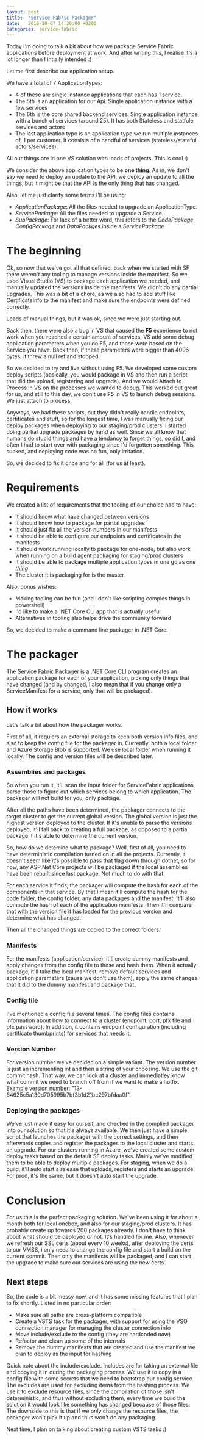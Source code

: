 ```yaml
---
layout: post
title:  "Service Fabric Packager"
date:   2016-10-07 14:30:00 +0200
categories: service-fabric
---
```


Today I'm going to talk a bit about how we package Service Fabric applications before deployment at work. And after writing this, I realise it's a lot longer than I intially intended :)

Let me first describe our application setup.

We have a total of 7 ApplicationTypes:

* 4 of these are single instance applications that each has 1 service.
* The 5th is an application for our Api. Single application instance with a few services
* The 6th is the core shared backend services. Single application instance with a bunch of services (around 25). It has both Stateless and statfule services and actors
* The last application type is an application type we run multiple instances of, 1 per customer. It consists of a handful of services (stateless/stateful actors/services).

All our things are in one VS solution with loads of projects. This is cool :)

We consider the above application types to be **one thing**. As in, we don't say we need to deploy an update to the API, we deploy an update to all the things, but it might be that the API is the only thing that has changed.

Also, let me just clarify some terms I'll be using:

* _ApplicationPackage_: All the files needed to upgrade an ApplicationType.
* _ServicePackage_: All the files needed to upgrade a Service.
* _SubPackage_: For lack of a better word, this refers to the _CodePackage_, _ConfigPackage_ and _DataPackges_ inside a _ServicePackage_

# The beginning

Ok, so now that we've got all that defined, back when we started with SF there weren't any tooling to manage versions inside the manifest. So we used Visual Studio (VS) to package each application we needed, and manually updated the versions inside the manifests. We didn't do any partial upgrades. This was a bit of a chore, as we also had to add stuff like CertificateInfo to the manifest and make sure the endpoints were defined correctly.

Loads of manual things, but it was ok, since we were just starting out.

Back then, there were also a bug in VS that caused the **F5** experience to not work when you reached a certain amount of services. VS add some debug application parameters when you do F5, and those were based on the Service you have. Back then, if these parameters were bigger than 4096 bytes, it threw a null ref and stopped.

So we decided to try and live without using F5. We developed some custom deploy scripts (basically, you would package in VS and then run a script that did the upload, registering and upgrade). And we would Attach to Process in VS on the processes we wanted to debug. This worked out great for us, and still to this day, we don't use **F5** in VS to launch debug sessions. We just attach to process.

Anyways, we had these scripts, but they didn't really handle endpoints, certificates and stuff, so for the longest time, I was manually fixing our deploy packages when deploying to our staging/prod clusters. I started doing partial upgrade packages by hand as well. Since we all know that humans do stupid things and have a tendancy to forget things, so did I, and often I had to start over with packaging since I'd forgotten something. This sucked, and deploying code was no fun, only irritation.

So, we decided to fix it once and for all (for us at least).

# Requirements

We created a list of requirements that the tooling of our choice had to have:

* It should know what have changed between versions
* It should know how to package for partial upgrades
* It should just fix all the version numbers in our manifests
* It should be able to configure our endpoints and certificates in the manifests
* It should work running locally to package for one-node, but also work when running on a build agent packaging for staging/prod clusters
* It should be able to package multiple application types in one go as one _thing_
* The cluster it is packaging for is the master

Also, bonus wishes:

* Making tooling can be fun (and I don't like scripting comples things in powershell)
* I'd like to make a .NET Core CLI app that is actually useful
* Alternatives in tooling also helps drive the community forward

So, we decided to make a command line packager in .NET Core.

# The packager

The [Service Fabric Packager](https://github.com/proactima/ServiceFabricPackager) is a .NET Core CLI program creates an application package for each of your application, picking only things that have changed (and by changed, I also mean that if you change only a ServiceManifest for a service, only that will be packaged).

## How it works

Let's talk a bit about how the packager works.

First of all, it requiers an external storage to keep both version info files, and also to keep the config file for the packager in. Currently, both a local folder and Azure Storage Blob is supported. We use local folder when running it locally. The config and version files will be described later.

### Assemblies and packages

So when you run it, it'll scan the input folder for ServiceFabric applications, parse those to figure out which services belong to which application. The packager will not build for you, only package.

After all the paths have been determined, the packager connects to the target cluster to get the current global version. The global version is just the highest version deployed to the cluster. If it's unable to parse the versions deployed, it'll fall back to creating a full package, as opposed to a partial package if it's able to determine the current version.

So, how do we detemine what to package?
Well, first of all, you need to have deterministic compilation turned on in all the projects. Currently, it doesn't seem like it's possible to pass that flag down through dotnet, so for now, any ASP.Net Core projects will be packaged if the local assemblies have been rebuilt since last package. Not much to do with that.

For each service it finds, the packager will compute the hash for each of the components in that service. By that I mean it'll compute the hash for the code folder, the config folder, any data packages and the manifest.
It'll also compute the hash of each of the application manifests. Then it'll compare that with the version file it has loaded for the previous version and determine what has changed.

Then all the changed things are copied to the correct folders.

### Manifests

For the manifests (application/service), it'll create dummy manifests and apply changes from the config file to those and hash them. When it actually package, it'll take the local manifest, remove default services and application parameters (cause we don't use them), apply the same changes that it did to the dummy manifest and package that.

### Config file

I've mentioned a config file several times. The config files contains information about how to connect to a cluster (endpoint, port, pfx file and pfx password). In addition, it contains endpoint configuration (including certificate thumbprints) for services that needs it.

### Version Number

For version number we've decided on a simple variant. The version number is just an incrementing int and then a string of your choosing. We use the git commit hash. That way, we can look at a cluster and immediatley know what commit we need to branch off from if we want to make a hotfix. Example version number: "13-64625c5a130d705995b7bf3b1d21bc297bfdaa0f".

### Deploying the packages

We've just made it easy for ourself, and checked in the complied packager into our solution so that it's always available. We then just have a simple script that launches the packager with the correct settings, and then afterwards copies and register the packages to the local cluster and starts an upgrade.
For our clusters running in Azure, we've created some custom deploy tasks based on the default SF deploy tasks. Mainly we've modified them to be able to deploy multiple packages. For staging, when we do a build, it'll auto start a release that uploads, registers and starts an upgrade.
For prod, it's the same, but it doesn't auto start the upgrade.

# Conclusion

For us this is the perfect packaging solution. We've been using it for about a month both for local onebox, and also for our staging/prod clusters. It has probably create up towards 200 packages already. I don't have to think about what should be deployed or not. It's handled for me. Also, whenever we refresh our SSL certs (about every 10 weeks), after deploying the certs to our VMSS, i only need to change the config file and start a build on the current commit. Then only the manifests will be packaged, and I can start the upgrade to make sure our services are using the new certs. 

## Next steps

So, the code is a bit messy now, and it has some missing features that I plan to fix shortly. Listed in no particular order:

* Make sure all paths are cross-platform compatible
* Create a VSTS task for the packager, with support for using the VSO connection manager for managing the cluster connection info
* Move include/exclude to the config (they are hardcoded now)
* Refactor and clean up some of the internals
* Remove the dummy manifests that are created and use the manifest we plan to deploy as the input for hashing

Quick note about the include/exclude.
Includes are for taking an external file and copying it in during the packaging process. We use it to copy in a config file with some secrets that we need to bootstrap our config service.
The excludes are used for excluding items from the hashing process. We use it to exclude resource files, since the compilation of those isn't deterministic, and thus without excluding them, every time we build the solution it would look like something has changed because of those files. The downside to this is that if we _only_ change the resource files, the packager won't pick it up and thus won't do any packaging.

Next time, I plan on talking about creating custom VSTS tasks :)
